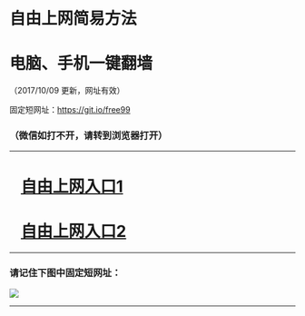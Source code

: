 ﻿# 自由上网简易方法

# 电脑、手机一键翻墙

（2017/10/09 更新，网址有效）

固定短网址：https://git.io/free99

### （微信如打不开，请转到浏览器打开）


***





# &nbsp;&nbsp; <a href="http://ft522215282.fwq-tz-1001.info/fwqtz01.html?t=100900115847 " target="_blank">自由上网入口1</a>
# &nbsp;&nbsp; <a href="http://ft1850312583.fwq-tz-1002.info/fwqtz02.html?t=10090018260 " target="_blank">自由上网入口2</a>
***

### 请记住下图中固定短网址：

<img src="https://s3-us-west-2.amazonaws.com/fwq-1001/yjfq-20170905okok.png" /> 


***

